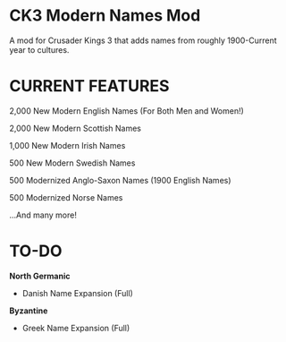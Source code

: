 # CK3 Modern Names Mod
A mod for Crusader Kings 3 that adds names from roughly 1900-Current year to cultures.

# CURRENT FEATURES

2,000 New Modern English Names (For Both Men and Women!)

2,000 New Modern Scottish Names

1,000 New Modern Irish Names

500 New Modern Swedish Names

500 Modernized Anglo-Saxon Names (1900 English Names)

500 Modernized Norse Names

...And many more!

# TO-DO

**North Germanic**

- Danish Name Expansion (Full)

**Byzantine**

- Greek Name Expansion (Full)
